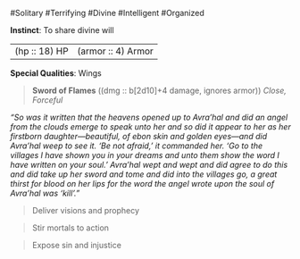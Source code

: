 #Solitary #Terrifying #Divine #Intelligent #Organized

**Instinct**: To share divine will

|       |         |
| ----- | ------- |
| (hp :: 18) HP | (armor :: 4) Armor |

**Special Qualities**: Wings

> **Sword of Flames** ((dmg :: b[2d10]+4 damage, ignores armor))
> *Close, Forceful*

*“So was it written that the heavens opened up to Avra’hal and did an angel from the clouds emerge to speak unto her and so did it appear to her as her firstborn daughter—beautiful, of ebon skin and golden eyes—and did Avra’hal weep to see it. ‘Be not afraid,’ it commanded her. ‘Go to the villages I have shown you in your dreams and unto them show the word I have written on your soul.’ Avra’hal wept and wept and did agree to do this and did take up her sword and tome and did into the villages go, a great thirst for blood on her lips for the word the angel wrote upon the soul of Avra’hal was ‘kill’.”*

>Deliver visions and prophecy

>Stir mortals to action

>Expose sin and injustice